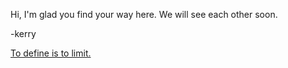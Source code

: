 Hi, I'm glad you find your way here. We will see each other soon.

-kerry






[To define is to limit.](https://en.wikipedia.org/wiki/The_Picture_of_Dorian_Gray)
